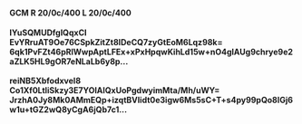 #### GCM R 20/0c/400 L 20/0c/400
**IYuSQMUDfgIQqxCI**<br/>**EvYRruAT9Oe76CSpkZitZt8IDeCQ7zyGtEoM6Lqz98k=**<br/>**6qk1PvFZt46pRlWwpAptLFEx+xPxHpqwKihLd15w+nO4glAUg9chrye9e2aZLK5HL9gOR7eNLaLb6y8p...**<br/><br/>
**reiNB5XbfodxveI8**<br/>**Co1Xf0LtIiSkzy3E7YOIAIQxUoPgdwyimMta/Mh/uWY=**<br/>**JrzhA0Jy8Mk0AMmEQp+izqtBVlidt0e3igw6Ms5sC+T+s4py99pQo8IGj6w1u+tGZ2wQ8yCgA6jQb7c1...**